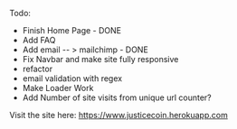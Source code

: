 Todo:
- Finish Home Page - DONE
- Add FAQ
- Add email -- > mailchimp - DONE
- Fix Navbar and make site fully responsive
- refactor
- email validation with regex
- Make Loader Work
- Add Number of site visits from unique url counter?

Visit the site here:
https://www.justicecoin.herokuapp.com
